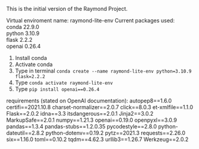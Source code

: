 This is the initial version of the Raymond Project. 

Virtual enviroment name: raymond-lite-env
Current packages used: \
conda   22.9.0 \
python  3.10.9 \
flask   2.2.2 \
openai  0.26.4  

1) Install conda
2) Activate conda
3) Type in terminal `conda create --name raymond-lite-env python=3.10.9 flask=2.2.2`
4) Type `conda activate raymond-lite-env`
5) Type `pip install openai==0.26.4`

requirements (stated on OpenAI documentation):
autopep8==1.6.0
certifi==2021.10.8
charset-normalizer==2.0.7
click==8.0.3
et-xmlfile==1.1.0
Flask==2.0.2
idna==3.3
itsdangerous==2.0.1
Jinja2==3.0.2
MarkupSafe==2.0.1
numpy==1.21.3
openai==0.19.0
openpyxl==3.0.9
pandas==1.3.4
pandas-stubs==1.2.0.35
pycodestyle==2.8.0
python-dateutil==2.8.2
python-dotenv==0.19.2
pytz==2021.3
requests==2.26.0
six==1.16.0
toml==0.10.2
tqdm==4.62.3
urllib3==1.26.7
Werkzeug==2.0.2